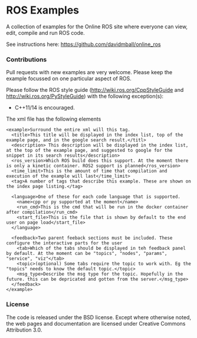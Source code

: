 ROS Examples
============

A collection of examples for the Online ROS site where everyone can view, edit, compile and run ROS code.

See instructions here: https://github.com/davidmball/online_ros

### Contributions

Pull requests with new examples are very welcome. Please keep the example focussed on one particular aspect of ROS.

Please follow the ROS style guide (http://wiki.ros.org/CppStyleGuide and http://wiki.ros.org/PyStyleGuide)
with the following exception(s):
* C++11/14 is encouraged. 

The xml file has the following elements
```
<example>Surround the entire xml will this tag.
  <title>This title will be displayed in the index list, top of the example page, and in the google search result.</titl>
  <description> This description will be displayed in the index list, at the top of the example page, and suggested to google for the snippet in its search results</description>
  <ros_version>Which ROS build does this support. At the moment there is only a kinetic container. ROS2 support is planned</ros_version>
  <time_limit>This is the amount of time that compilation and execution of the example will last</time_limit>
  <tag>A number of tags that describe this example. These are shown on the index page listing.</tag>

  <language>One of these for each code language that is supported.
    <name>cpp or py supported at the moment</name>
    <run_cmd>This is the cmd that will be run in the docker container after compilation</run_cmd>
    <start_file>This is the file that is shown by default to the end user on page load</start_file>
  </language>

  <feedback>Two parent feeback sections must be included. These configure the interactive parts for the user
    <tab>Which of the tabs should be displayed in teh feedback panel by default. At the moment can be "topics", "nodes", "params", "service", "viz"</tab>
    <topic>(optional) Some tabs require the topic to work with. Eg the "topics" needs to know the default topic.</topic>
    <msg_type>Describe the msg type for the topic. Hopefully in the future. this can be depricated and gotten from the server.</msg_type>
  </feedback>
</example>

```

### License

The code is released under the BSD license.
Except where otherwise noted, the web pages and documentation are licensed under Creative Commons Attribution 3.0. 





